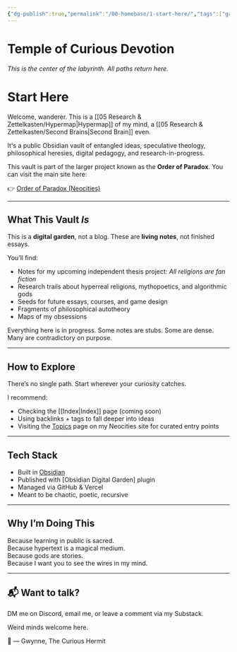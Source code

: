 ```yaml
---
{"dg-publish":true,"permalink":"/00-homebase/1-start-here/","tags":["gardenEntry"]}
---
```


# Temple of Curious Devotion

*This is the center of the labyrinth.  All paths return here.*

# Start Here

Welcome, wanderer. This is a [[05 Research & Zettelkasten/Hypermap\|Hypermap]] of my mind, a [[05 Research & Zettelkasten/Second Brains\|Second Brain]] even.

It's a public Obsidian vault of entangled ideas, speculative theology, philosophical heresies, digital pedagogy, and research-in-progress.

This vault is part of the larger project known as the **Order of Paradox**. You can visit the main site here:

👉 [Order of Paradox (Neocities)](https://orderofparadox.neocities.org/)  

---

## What This Vault *Is*

This is a **digital garden**, not a blog. These are **living notes**, not finished essays.

You’ll find:
- Notes for my upcoming independent thesis project: *All religions are fan fiction*
- Research trails about hyperreal religions, mythopoetics, and algorithmic gods
- Seeds for future essays, courses, and game design
- Fragments of philosophical autotheory
- Maps of my obsessions

Everything here is in progress. Some notes are stubs. Some are dense. Many are contradictory on purpose.

---

## How to Explore

There’s no single path. Start wherever your curiosity catches.

I recommend:
- Checking the [[Index\|Index]] page (coming soon)
- Using backlinks + tags to fall deeper into ideas
- Visiting the [Topics](https://orderofparadox.neocities.org/topics) page on my Neocities site for curated entry points

---

## Tech Stack

- Built in [Obsidian](https://obsidian.md)
- Published with [Obsidian Digital Garden] plugin
- Managed via GitHub & Vercel
- Meant to be chaotic, poetic, recursive

---

## Why I’m Doing This

Because learning in public is sacred.  
Because hypertext is a magical medium.  
Because gods are stories.  
Because I want you to see the wires in my mind.

---

## 📬 Want to talk?

DM me on Discord, email me, or leave a comment via my Substack.

Weird minds welcome here.

🖤 — Gwynne, The Curious Hermit
